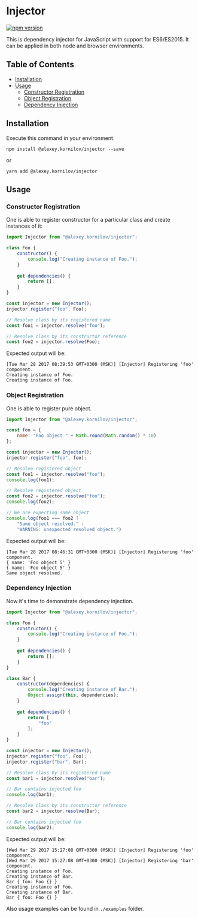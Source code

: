 # Injector

[![npm version](https://img.shields.io/npm/v/@alexey.kornilov/injector.svg?style=flat-square)](https://www.npmjs.com/package/@alexey.kornilov/injector)

This is dependency injector for JavaScript with support for ES6/ES2015. It can 
be applied in both node and browser environments.

## Table of Contents

- [Installation](#installation)
- [Usage](#usage)
	- [Constructor Registration](#constructor-registration)
	- [Object Registration](#object-registration)
	- [Dependency Injection](#dependency-injection)

## Installation

Execute this command in your environment. 

```
npm install @alexey.kornilov/injector --save
```
or

```
yarn add @alexey.kornilov/injector
```

## Usage

### Constructor Registration

One is able to register constructor for a particular class and create
instances of it:

```js
import Injector from "@alexey.kornilov/injector";

class Foo {
    constructor() {
        console.log("Creating instance of Foo.");
    }
    
    get dependencies() {
        return [];
    }
}

const injector = new Injector();
injector.register("foo", Foo);

// Resolve class by its registered name
const foo1 = injector.resolve("foo");

// Resolve class by its constructor reference
const foo2 = injector.resolve(Foo);
```

Expected output will be:

```
[Tue Mar 28 2017 08:39:53 GMT+0300 (MSK)] [Injector] Registering 'foo' component.
Creating instance of Foo.
Creating instance of Foo.
```

### Object Registration

One is able to register pure object.

```js
import Injector from "@alexey.kornilov/injector";

const foo = {
    name: "Foo object " + Math.round(Math.random() * 10)
};

const injector = new Injector();
injector.register("foo", foo);

// Resolve registered object
const foo1 = injector.resolve("foo");
console.log(foo1);

// Resolve registered object
const foo2 = injector.resolve("foo");
console.log(foo2);

// We are expecting same object
console.log(foo1 === foo2 ? 
    "Same object resolved." : 
    "WARNING: unexpected resolved object.")
```

Expected output will be:

```
[Tue Mar 28 2017 08:46:31 GMT+0300 (MSK)] [Injector] Registering 'foo' component.
{ name: 'Foo object 5' }
{ name: 'Foo object 5' }
Same object resolved.

```

### Dependency Injection

Now it's time to demonstrate dependency injection.

```js
import Injector from "@alexey.kornilov/injector";

class Foo {
    constructor() {
        console.log("Creating instance of Foo.");
    }
    
    get dependencies() {
        return [];
    }
}

class Bar {
    constructor(dependencies) {
        console.log("Creating instance of Bar.");
        Object.assign(this, dependencies);
    }
    
    get dependencies() {
        return [
            "foo"
        ];
    }
}

const injector = new Injector();
injector.register("foo", Foo);
injector.register("bar", Bar);

// Resolve class by its registered name
const bar1 = injector.resolve("bar");

// Bar contains injected foo
console.log(bar1);

// Resolve class by its constructor reference
const bar2 = injector.resolve(Bar);

// Bar contains injected foo
console.log(bar2);
```

Expected output will be:

```
[Wed Mar 29 2017 15:27:08 GMT+0300 (MSK)] [Injector] Registering 'foo' component.
[Wed Mar 29 2017 15:27:08 GMT+0300 (MSK)] [Injector] Registering 'bar' component.
Creating instance of Foo.
Creating instance of Bar.
Bar { foo: Foo {} }
Creating instance of Foo.
Creating instance of Bar.
Bar { foo: Foo {} }
```

Also usage examples can be found in `./examples` folder.